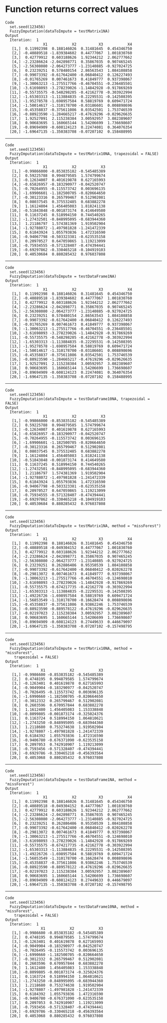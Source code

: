 # Function returns correct values

    Code
      set.seed(123456)
      FuzzyImputation(dataToImpute = testMatrix1NA)
    Output
      Iteration:  1 
                     X1           X2          X3           X4
       [1,]  0.11992398  0.188146026  0.31481645  0.454346750
       [2,] -0.40889518 -1.839384602  0.44777067  1.001830760
       [3,]  0.42779912  0.603188626  1.92344212  2.062777662
       [4,] -2.23286624 -2.042898771  0.35867035  0.907465245
       [5,] -2.56308080 -2.064273777 -1.23140885 -0.927024725
       [6,]  0.23239251  0.578480154  2.86563543  1.084108858
       [7,] -0.99073392 -0.617642400 -0.06840412  0.126227493
       [8,] -0.01765269  0.007461673  0.41849777  0.937398067
       [9,] -1.30063213 -1.275517766 -0.46704551 -0.236485501
      [10,] -3.61698093 -3.278239026 -1.14842928 -0.917869269
      [11,] -0.55735575 -0.548298205 -0.42162778 -0.303922994
      [12,] -1.65303313 -1.113884835 -0.22295531 -0.142508395
      [13,] -1.95278578 -1.698957584  0.58819769  0.609471724
      [14,] -1.50014617 -1.310178700 -0.03186601  0.008898696
      [15,] -0.45358837 -0.375611086  0.03542501  1.753746539
      [16,] -0.88923590 -1.284665217 -0.47619296 -0.029626635
      [17,]  1.92527091  2.115238384  3.00592957  3.082389607
      [18,]  0.90683695  1.160665144  1.54206699  1.736698607
      [19,] -0.89694909 -0.608124123  0.22474081  0.364076354
      [20,] -1.69647135 -1.350383708 -0.07207102  0.158488995

---

    Code
      set.seed(123456)
      FuzzyImputation(dataToImpute = testMatrix10NA, trapezoidal = FALSE)
    Output
      Iteration:  1 
                     X1           X2           X3
       [1,] -0.99866000 -0.853835182 -0.545485389
       [2,]  0.59225788  0.994879585  1.574799674
       [3,] -0.12634007  0.401619878  0.627165993
       [4,] -0.65826957 -0.183290977 -0.042520747
       [5,] -0.70264955 -0.115573742  0.003696135
       [6,] -1.69906601 -1.182500705 -0.820664650
       [7,] -0.30123316  0.265799467  0.512902081
       [8,]  0.08037545  0.375532485  0.683882278
       [9,]  1.16124804  1.456405083  1.818241138
      [10,] -0.51843848 -0.001873174  0.414649580
      [11,]  0.11637245  0.518994150  0.744540265
      [12,] -1.27432501 -0.848995095 -0.683944360
      [13,]  1.21186797  1.574381369  1.919502904
      [14,] -1.92788072 -1.497981828 -1.241472339
      [15,]  0.61843924  1.055793836  1.472316590
      [16,] -0.94067798 -0.503323381 -0.623535158
      [17,]  0.20970527  0.647059865  1.119213099
      [18,] -0.75934555 -0.571328407 -0.474394441
      [19,] -0.69297862 -0.330465218 -0.104919103
      [20,]  0.40530684  0.880285432  0.976037808

---

    Code
      set.seed(123456)
      FuzzyImputation(dataToImpute = testDataFrame1NA)
    Output
      Iteration:  1 
                     X1           X2          X3           X4
       [1,]  0.11992398  0.188146026  0.31481645  0.454346750
       [2,] -0.40889518 -1.839384602  0.44777067  1.001830760
       [3,]  0.42779912  0.603188626  1.92344212  2.062777662
       [4,] -2.23286624 -2.042898771  0.35867035  0.907465245
       [5,] -2.56308080 -2.064273777 -1.23140885 -0.927024725
       [6,]  0.23239251  0.578480154  2.86563543  1.084108858
       [7,] -0.99073392 -0.617642400 -0.06840412  0.126227493
       [8,] -0.01765269  0.007461673  0.41849777  0.937398067
       [9,] -1.30063213 -1.275517766 -0.46704551 -0.236485501
      [10,] -3.61698093 -3.278239026 -1.14842928 -0.917869269
      [11,] -0.55735575 -0.548298205 -0.42162778 -0.303922994
      [12,] -1.65303313 -1.113884835 -0.22295531 -0.142508395
      [13,] -1.95278578 -1.698957584  0.58819769  0.609471724
      [14,] -1.50014617 -1.310178700 -0.03186601  0.008898696
      [15,] -0.45358837 -0.375611086  0.03542501  1.753746539
      [16,] -0.88923590 -1.284665217 -0.47619296 -0.029626635
      [17,]  1.92527091  2.115238384  3.00592957  3.082389607
      [18,]  0.90683695  1.160665144  1.54206699  1.736698607
      [19,] -0.89694909 -0.608124123  0.22474081  0.364076354
      [20,] -1.69647135 -1.350383708 -0.07207102  0.158488995

---

    Code
      set.seed(123456)
      FuzzyImputation(dataToImpute = testDataFrame10NA, trapezoidal = FALSE)
    Output
      Iteration:  1 
                     X1           X2           X3
       [1,] -0.99866000 -0.853835182 -0.545485389
       [2,]  0.59225788  0.994879585  1.574799674
       [3,] -0.12634007  0.401619878  0.627165993
       [4,] -0.65826957 -0.183290977 -0.042520747
       [5,] -0.70264955 -0.115573742  0.003696135
       [6,] -1.69906601 -1.182500705 -0.820664650
       [7,] -0.30123316  0.265799467  0.512902081
       [8,]  0.08037545  0.375532485  0.683882278
       [9,]  1.16124804  1.456405083  1.818241138
      [10,] -0.51843848 -0.001873174  0.414649580
      [11,]  0.11637245  0.518994150  0.744540265
      [12,] -1.27432501 -0.848995095 -0.683944360
      [13,]  1.21186797  1.574381369  1.919502904
      [14,] -1.92788072 -1.497981828 -1.241472339
      [15,]  0.61843924  1.055793836  1.472316590
      [16,] -0.94067798 -0.503323381 -0.623535158
      [17,]  0.20970527  0.647059865  1.119213099
      [18,] -0.75934555 -0.571328407 -0.474394441
      [19,] -0.69297862 -0.330465218 -0.104919103
      [20,]  0.40530684  0.880285432  0.976037808

---

    Code
      set.seed(123456)
      FuzzyImputation(dataToImpute = testMatrix1NA, method = "missForest")
    Output
      Iteration:  1 
                     X1           X2          X3           X4
       [1,]  0.11992398  0.188146026  0.31481645  0.454346750
       [2,] -0.40889518 -0.049304152  0.44777067  1.001830760
       [3,]  0.42779912  0.603188626  1.92344212  2.062777662
       [4,] -2.23286624 -2.042898771  0.35867035  0.907465245
       [5,] -2.56308080 -2.064273777 -1.23140885 -0.927024725
       [6,]  0.23239251  0.262886486  0.95350539  1.084108858
       [7,] -0.99073392 -0.617642400 -0.06840412 -0.020262278
       [8,] -0.29813072  0.007461673  0.41849777  0.937398067
       [9,] -1.30063213 -1.275517766 -0.46704551 -0.124698010
      [10,] -3.61698093 -3.278239026 -1.14842928 -0.917869269
      [11,] -0.55735575 -0.674217735 -0.42162778 -0.303922994
      [12,] -1.65303313 -1.113884835 -0.22295531 -0.142508395
      [13,] -1.49226726 -1.698957584  0.58819769  0.609471724
      [14,] -1.56853549 -1.310178700 -0.16628474  0.008898696
      [15,] -0.45358837 -0.375611086  0.93862246  1.753746539
      [16,] -0.88923590 -0.889578122 -0.47619296 -0.029626635
      [17,] -0.02197023  2.115238384  3.00592957  3.082389607
      [18,]  0.90683695  1.160665144  1.54206699  1.736698607
      [19,] -0.89694909 -0.608124123  0.27449633  0.446679097
      [20,] -1.69647135 -1.350383708 -0.07207102 -0.157498795

---

    Code
      set.seed(123456)
      FuzzyImputation(dataToImpute = testMatrix10NA, method = "missForest",
        trapezoidal = FALSE)
    Output
      Iteration:  1 
                    X1           X2           X3
       [1,] -0.9986600 -0.853835182 -0.545485389
       [2,]  0.4748195  0.994879585  1.574799674
       [3,] -0.1263401  0.401619878  0.627165993
       [4,] -0.9049904 -0.183290977 -0.042520747
       [5,] -0.7026495 -0.115573742  0.003696135
       [6,] -1.6990660 -1.182500705 -0.820664650
       [7,] -0.3012332  0.265799467  0.512902081
       [8,]  0.2603596  0.670957844  0.683882278
       [9,]  1.1612480  1.456405083  1.153338848
      [10,] -0.8099805 -0.001873174 -0.325024376
      [11,]  0.1163724  0.518994150  1.064810621
      [12,] -1.2743250 -0.848995095 -0.683944360
      [13,]  1.2118680  0.753274638  1.919502904
      [14,] -1.9278807 -1.497981828 -1.241472339
      [15,]  0.6184392  1.055793836  1.472316590
      [16,] -0.9406780 -0.676371090 -0.623535158
      [17,]  0.2097053  0.742910907  1.119213099
      [18,] -0.7593456 -0.571328407 -0.474394441
      [19,] -0.6929786 -0.330465218 -0.456393564
      [20,]  0.4053068  0.880285432  0.976037808

---

    Code
      set.seed(123456)
      FuzzyImputation(dataToImpute = testDataFrame1NA, method = "missForest")
    Output
      Iteration:  1 
                     X1           X2          X3           X4
       [1,]  0.11992398  0.188146026  0.31481645  0.454346750
       [2,] -0.40889518 -0.049304152  0.44777067  1.001830760
       [3,]  0.42779912  0.603188626  1.92344212  2.062777662
       [4,] -2.23286624 -2.042898771  0.35867035  0.907465245
       [5,] -2.56308080 -2.064273777 -1.23140885 -0.927024725
       [6,]  0.23239251  0.262886486  0.95350539  1.084108858
       [7,] -0.99073392 -0.617642400 -0.06840412 -0.020262278
       [8,] -0.29813072  0.007461673  0.41849777  0.937398067
       [9,] -1.30063213 -1.275517766 -0.46704551 -0.124698010
      [10,] -3.61698093 -3.278239026 -1.14842928 -0.917869269
      [11,] -0.55735575 -0.674217735 -0.42162778 -0.303922994
      [12,] -1.65303313 -1.113884835 -0.22295531 -0.142508395
      [13,] -1.49226726 -1.698957584  0.58819769  0.609471724
      [14,] -1.56853549 -1.310178700 -0.16628474  0.008898696
      [15,] -0.45358837 -0.375611086  0.93862246  1.753746539
      [16,] -0.88923590 -0.889578122 -0.47619296 -0.029626635
      [17,] -0.02197023  2.115238384  3.00592957  3.082389607
      [18,]  0.90683695  1.160665144  1.54206699  1.736698607
      [19,] -0.89694909 -0.608124123  0.27449633  0.446679097
      [20,] -1.69647135 -1.350383708 -0.07207102 -0.157498795

---

    Code
      set.seed(123456)
      FuzzyImputation(dataToImpute = testDataFrame10NA, method = "missForest",
        trapezoidal = FALSE)
    Output
      Iteration:  1 
                    X1           X2           X3
       [1,] -0.9986600 -0.853835182 -0.545485389
       [2,]  0.4748195  0.994879585  1.574799674
       [3,] -0.1263401  0.401619878  0.627165993
       [4,] -0.9049904 -0.183290977 -0.042520747
       [5,] -0.7026495 -0.115573742  0.003696135
       [6,] -1.6990660 -1.182500705 -0.820664650
       [7,] -0.3012332  0.265799467  0.512902081
       [8,]  0.2603596  0.670957844  0.683882278
       [9,]  1.1612480  1.456405083  1.153338848
      [10,] -0.8099805 -0.001873174 -0.325024376
      [11,]  0.1163724  0.518994150  1.064810621
      [12,] -1.2743250 -0.848995095 -0.683944360
      [13,]  1.2118680  0.753274638  1.919502904
      [14,] -1.9278807 -1.497981828 -1.241472339
      [15,]  0.6184392  1.055793836  1.472316590
      [16,] -0.9406780 -0.676371090 -0.623535158
      [17,]  0.2097053  0.742910907  1.119213099
      [18,] -0.7593456 -0.571328407 -0.474394441
      [19,] -0.6929786 -0.330465218 -0.456393564
      [20,]  0.4053068  0.880285432  0.976037808

